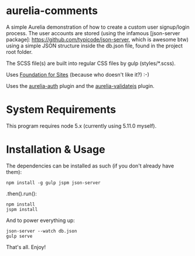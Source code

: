 # aurelia-comments
A simple Aurelia demonstration of how to create a custom user signup/login process. The user accounts are stored (using the infamous [json-server package]: https://github.com/typicode/json-server, which is awesome btw) using a simple JSON structure inside the db.json file, found in the project root folder.

The SCSS file(s) are built into regular CSS files by gulp (styles/*.scss).

Uses [Foundation for Sites](http://foundation.zurb.com/sites.html) (because who doesn't like it?) :-)

Uses the [aurelia-auth](https://github.com/paulvanbladel/aurelia-auth) plugin and the [aurelia-validatejs](https://github.com/aurelia/validatejs) plugin.

# System Requirements
This program requires node 5.x (currently using 5.11.0 myself).

# Installation & Usage
The dependencies can be installed as such (if you don't already have them):

```
npm install -g gulp jspm json-server
```

.then().run():

```
npm install
jspm install
```

And to power everything up:

```
json-server --watch db.json
gulp serve
```

That's all. Enjoy!
